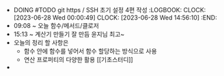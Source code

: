 - DOING #TODO git https / SSH 초기 설정 4편 작성
  :LOGBOOK:
  CLOCK: [2023-06-28 Wed 00:00:49]
  CLOCK: [2023-06-28 Wed 14:56:10]
  :END:
- 09:08 ~ 오늘 함수/메서드/클로저
- 15:13 ~ 계산기 만들기 잘 만듬 윤지님 최고~
- 오늘의 정리 할 사항은
	- 함수 안에 함수를 넣어서 함수 할당하는 방식으로 사용
	- 연산 프로퍼티의 다양한 활용 [[기초스터디]]
-